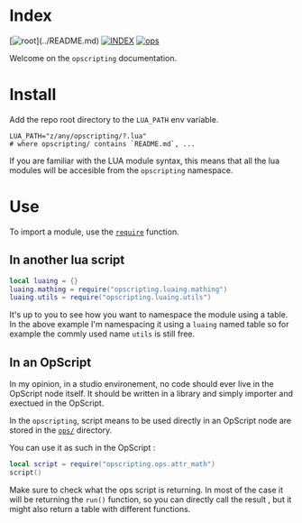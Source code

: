 # Index

[![root](https://img.shields.io/badge/back_to_root-536362?)](../README.md)
[![INDEX](https://img.shields.io/badge/index-blue?labelColor=blue)](INDEX.md)
[![ops](https://img.shields.io/badge/ops-4f4f4f)](ops.md)

Welcome on the `opscripting` documentation.

# Install

Add the repo root directory to the `LUA_PATH` env variable.

```shell
LUA_PATH="z/any/opscripting/?.lua"
# where opscripting/ contains `README.md`, ...
```

If you are familiar with the LUA module syntax, this means that all the
lua modules will be accesible from the `opscripting` namespace.

# Use

To import a module, use the [`require`](https://www.lua.org/pil/8.1.html) function.

## In another lua script

```lua
local luaing = {}
luaing.mathing = require("opscripting.luaing.mathing")
luaing.utils = require("opscripting.luaing.utils")
```

It's up to you to see how you want to namespace the module using a table.
In the above example I'm namespacing it using a `luaing` named table so for
example the commly used name `utils` is still free.

## In an OpScript

In my opinion, in a studio environement, no code should ever live in the 
OpScript node itself. It should be written in a library and simply importer
and exectued in the OpScript.

In the `opscripting`, script means to be used directly in an OpScript node
are stored in the [`ops/`](../opscripting/ops) directory.

You can use it as such in the OpScript :

```lua
local script = require("opscripting.ops.attr_math")
script()
```

Make sure to check what the ops script is returning. In most of the case
it will be returning the `run()` function, so you can directly call the result
, but it might also return a table with different functions.